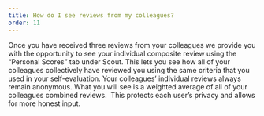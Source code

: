 ```yaml
---
title: How do I see reviews from my colleagues?
order: 11
---
```



Once you have received three reviews from your colleagues we provide you with the opportunity to see your individual composite review using the “Personal Scores” tab under Scout. This lets you see how all of your colleagues collectively have reviewed you using the same criteria that you used in your self-evaluation. Your colleagues’ individual reviews always remain anonymous. What you will see is a weighted average of all of your colleagues combined reviews. &nbsp;This protects each user’s privacy and allows for more honest input.